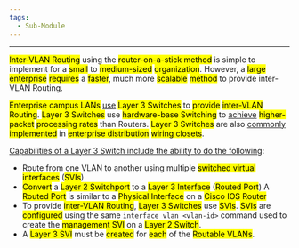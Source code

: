 ```yaml
---
tags:
  - Sub-Module
---
```


---
<mark class="hltr-cyan">Inter-VLAN Routing</mark> using the <mark class="hltr-green">router-on-a-stick method</mark> is simple to implement for a <mark class="hltr-yellow">small</mark> to <mark class="hltr-pink">medium-sized</mark> <mark class="hltr-cyan">organization</mark>.
However, a <mark class="hltr-cyan">large enterprise</mark> <mark class="hltr-green">requires</mark> a <mark class="hltr-yellow">faster</mark>, much more <mark class="hltr-pink">scalable</mark> <mark class="hltr-cyan">method</mark> to provide inter-VLAN Routing.

<mark class="hltr-cyan">Enterprise campus LANs</mark> <u>use</u> <mark class="hltr-green">Layer 3 Switches</mark> to <mark class="hltr-yellow">provide</mark> <mark class="hltr-pink">inter-VLAN Routing</mark>.
<mark class="hltr-pink">Layer 3 Switches</mark> use <mark class="hltr-yellow">hardware-base Switching</mark> to <u>achieve</u> <mark class="hltr-green">higher-packet</mark> <mark class="hltr-cyan">processing rates</mark> than Routers.
<mark class="hltr-cyan">Layer 3 Switches</mark> are also <u>commonly</u> <mark class="hltr-green">implemented</mark> in <mark class="hltr-yellow">enterprise distribution</mark> <mark class="hltr-pink">wiring closets</mark>.

<u>Capabilities of a Layer 3 Switch include the ability to do the following</u>:
- Route from one VLAN to another using multiple <mark class="hltr-yellow">switched virtual interfaces</mark> (<mark class="hltr-green">SVIs</mark>)
- <mark class="hltr-cyan">Convert</mark> a <mark class="hltr-green">Layer 2 Switchport</mark> to a <mark class="hltr-yellow">Layer 3 Interface</mark> (<mark class="hltr-pink">Routed Port</mark>)
  A <mark class="hltr-pink">Routed Port</mark> is similar to a <mark class="hltr-green">Physical Interface</mark> on a <mark class="hltr-cyan">Cisco IOS Router</mark>
- To provide <mark class="hltr-cyan">inter-VLAN Routing</mark>, <mark class="hltr-green">Layer 3 Switches</mark> use <mark class="hltr-yellow">SVIs</mark>.
  <mark class="hltr-yellow">SVIs</mark> are <mark class="hltr-green">configured</mark> using the same `interface vlan <vlan-id>` command used to create the <mark class="hltr-cyan">management SVI</mark> on a <mark class="hltr-pink">Layer 2 Switch</mark>.
- A <mark class="hltr-cyan">Layer 3 SVI</mark> must be <mark class="hltr-green">created</mark> for <mark class="hltr-yellow">each</mark> of the <mark class="hltr-pink">Routable VLANs</mark>.